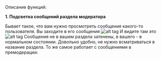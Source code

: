 Описание функций:

**1. Подсветка сообщений раздела модератора**

Бывает такое, что вам нужно просмотреть сообщения какого-то пользователя. Вы заходите в его сообщения
![alt tag](https://i.imgur.com/aLwjvKW.png)
И видите там это
![alt tag](https://i.imgur.com/6txXm49.png)
Сообщения не в вашем раздела затенены, в вашего - в нормальном состоянии. Довольно удобно, не нужно всматриваться в название раздела.
То же самое работает с сообщениями в премодерации:
